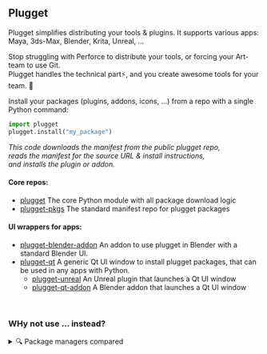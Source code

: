 ## Plugget
Plugget simplifies distributing your tools & plugins. It supports various apps: Maya, 3ds-Max, Blender, Krita, Unreal, ...   
  
Stop struggling with Perforce to distribute your tools, or forcing your Art-team to use Git.  
Plugget handles the technical part⚡, and you create awesome tools for your team. 💪  

Install your packages (plugins, addons, icons, ...) from a repo with a single Python command:
```python
import plugget
plugget.install("my_package")
```
_This code downloads the manifest from the public plugget repo,  
reads the manifest for the source URL & install instructions,  
and installs the plugin or addon._

#### Core repos:
- [plugget](https://github.com/plugget/plugget)  The core Python module with all package download logic
- [plugget-pkgs](https://github.com/plugget/plugget-pkgs)  The standard manifest repo for plugget packages

#### UI wrappers for apps:
- [plugget-blender-addon](https://github.com/plugget/plugget-blender-addon)  An addon to use plugget in Blender with a standard Blender UI.
- [plugget-qt](https://github.com/plugget/plugget-qt)  A generic Qt UI window to install plugget packages, that can be used in any apps with Python.
  - [plugget-unreal](https://github.com/plugget/plugget-unreal)  An Unreal plugin that launches a Qt UI window
  - [plugget-qt-addon](https://github.com/plugget/plugget-qt-addon)  A Blender addon that launches a Qt UI window

<br>

### WHy not use ... instead?
<details close><summary>🔍 Package managers compared</summary><blockquote>
  
Let's compare existing package managers, to help you understand if you need Plugget:  

Why not use PyPI?
- PyPI only installs packaged python modules. But many Blender scripts are not packaged, e.g. [this](https://github.com/absolute-quantum/cats-blender-plugin) addon.
- Addons aren't meant to be installed as Python packages. Pip installs to `site packages`, instead of `addons`.
- Plugget targets casual users who prefer a UI instead of a console. 
- Plugget also supports other languages than Python, e.g. Maxscript & Unreal plugins

What about WinGet, chocolatey, etc? These solutions install `apps`, Plugget installs  `plugins for apps`  
It might be possible to use Chocolatey's install scripts to install a plugin, however it seems complex, and Chocolatey wasn't designed for this.

</blockquote></details>
